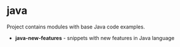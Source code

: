 # java

Project contains modules with base Java code examples.

- **java-new-features** - snippets with new features in Java language